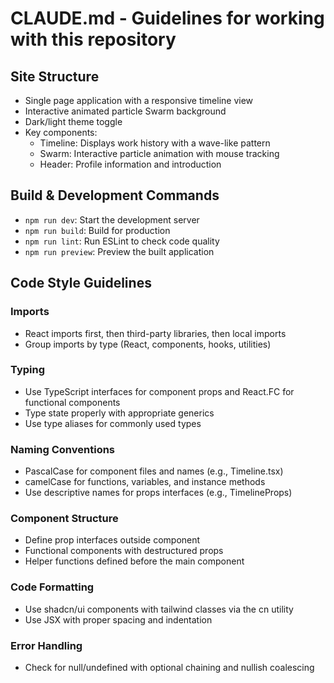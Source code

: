 # CLAUDE.md - Guidelines for working with this repository

## Site Structure

- Single page application with a responsive timeline view
- Interactive animated particle Swarm background
- Dark/light theme toggle
- Key components:
  - Timeline: Displays work history with a wave-like pattern
  - Swarm: Interactive particle animation with mouse tracking
  - Header: Profile information and introduction

## Build & Development Commands

- `npm run dev`: Start the development server
- `npm run build`: Build for production
- `npm run lint`: Run ESLint to check code quality
- `npm run preview`: Preview the built application

## Code Style Guidelines

### Imports
- React imports first, then third-party libraries, then local imports
- Group imports by type (React, components, hooks, utilities)

### Typing
- Use TypeScript interfaces for component props and React.FC<PropType> for functional components
- Type state properly with appropriate generics
- Use type aliases for commonly used types

### Naming Conventions
- PascalCase for component files and names (e.g., Timeline.tsx)
- camelCase for functions, variables, and instance methods
- Use descriptive names for props interfaces (e.g., TimelineProps)

### Component Structure
- Define prop interfaces outside component
- Functional components with destructured props
- Helper functions defined before the main component

### Code Formatting
- Use shadcn/ui components with tailwind classes via the cn utility
- Use JSX with proper spacing and indentation

### Error Handling
- Check for null/undefined with optional chaining and nullish coalescing